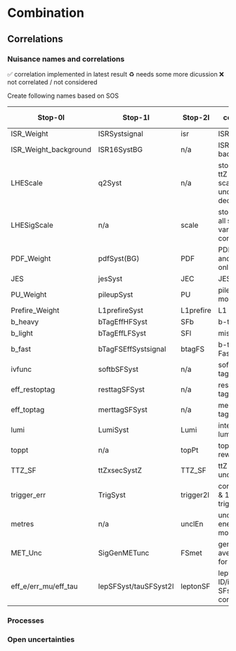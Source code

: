 # Combination

## Correlations

### Nuisance names and correlations

:white_check_mark: correlation implemented in latest result
:recycle: needs some more dicussion
:x: not correlated / not considered

Create following names based on SOS

| Stop-0l               | Stop-1l               | Stop-2l       | comment       | Correlation implemented |
| -------               | -------               | -------       | -----------   | -------                 |
| ISR_Weight            | ISRSystsignal         | isr           | ISR, signal   | :white_check_mark: | 
| ISR_Weight_background | ISR16SystBG           | n/a           | ISR, background | :white_check_mark: |
| LHEScale              | q2Syst                | n/a           | stop-2l has ttZ and ttbar scale uncertainty decorrelated | :recycle: |
| LHESigScale           | n/a                   | scale         | stop-1l has all scale variations correlated | :recycle: |
| PDF_Weight            | pdfSyst(BG)           | PDF           | PDF (Bkg and tt+DM only) | :white_check_mark: |
| JES                   | jesSyst               | JEC           | JES | :white_check_mark: |
| PU_Weight             | pileupSyst            | PU            | pileup modeling | :white_check_mark: |
| Prefire_Weight        | L1prefireSyst         | L1prefire     | L1 prefire | :white_check_mark: |
| b_heavy               | bTagEffHFSyst         | SFb           | b-tag | :white_check_mark: |
| b_light               | bTagEffLFSyst         | SFl           | mistag | :white_check_mark: |
| b_fast                | bTagFSEffSystsignal   | btagFS        | b-tag FastSim | :white_check_mark: |
| ivfunc                | softbSFSyst           | n/a           | soft b-tagging | :white_check_mark: |
| eff_restoptag         | resttagSFSyst         | n/a           | resolved top tag | :white_check_mark: |
| eff_toptag            | merttagSFSyst         | n/a           | merged top tag | :white_check_mark: |
| lumi                  | LumiSyst              | Lumi          | integrated luminosity | :white_check_mark: |
| toppt                 | n/a                   | topPt         | top pT reweighting | :white_check_mark: |
| TTZ_SF                | ttZxsecSystZ          | TTZ_SF        | ttZ x-sec uncertainty | :white_check_mark: |
| trigger_err           | TrigSyst              | trigger2l     | correlate 0l & 1l (same triggers) | :white_check_mark: |
| metres                | n/a                   | unclEn        | unclustered energy modeling | :white_check_mark: |
| MET_Unc               | SigGenMETunc          | FSmet         | gen/reco averaging for FastSim | :white_check_mark: |
| eff_e/err_mu/eff_tau  | lepSFSyst/tauSFSyst2l | leptonSF      | lepton ID/isolation SFs. Not correlated. | :x: |

### Processes

### Open uncertainties
